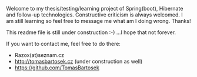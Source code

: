 Welcome to my thesis/testing/learning project of Spring(boot), Hibernate and follow-up technologies.
Constructive criticism is always welcomed. I am still learning so feel free to message
me what am I doing wrong. Thanks!

This readme file is still under construction :-) ...I hope that not forever.

If you want to contact me, feel free to do there:
   - Razox(at)seznam.cz
   - http://tomasbartosek.cz (under construction as well)
   - https://github.com/TomasBartosek
